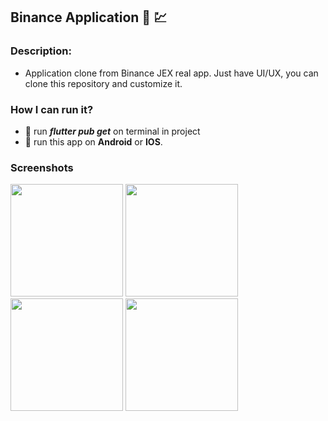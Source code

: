 ## Binance Application :office: :chart:

### Description:

- Application clone from Binance JEX real app. Just have UI/UX, you can clone this repository and customize it.

### How I can run it?

- :rocket: run ***flutter pub get*** on terminal in project
- :rocket: run this app on **Android** or **IOS**.

### Screenshots

<p> 
<img src="https://github.com/hongvinhmobile/binance_ui/blob/master/screenshots/c86c9ec1d2961bc842871.jpg" width="180px"/>
<img src="https://github.com/hongvinhmobile/binance_ui/blob/master/screenshots/c882ca2f86784f2616694.jpg" width="180px"/>
<img src="https://github.com/hongvinhmobile/binance_ui/blob/master/screenshots/f1e6874bcb1c02425b0d2.jpg" width="180px"/>
<img src="https://github.com/hongvinhmobile/binance_ui/blob/master/screenshots/daa6b20bfe5c37026e4d3.jpg" width="180px"/>
</p>
